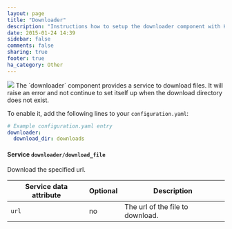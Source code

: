 ```yaml
---
layout: page
title: "Downloader"
description: "Instructions how to setup the downloader component with Home Assistant."
date: 2015-01-24 14:39
sidebar: false
comments: false
sharing: true
footer: true
ha_category: Other
---
```


<img src='/images/supported_brands/emblem-downloads.png' class='brand pull-right' />
The `downloader` component provides a service to download files. It will raise an error and not continue to set itself up when the download directory does not exist.

To enable it, add the following lines to your `configuration.yaml`:

```yaml
# Example configuration.yaml entry
downloader:
  download_dir: downloads
```

#### Service `downloader/download_file`

Download the specified url.

| Service data attribute | Optional | Description |
| ---------------------- | -------- | ----------- |
| `url`                  |       no | The url of the file to download.

